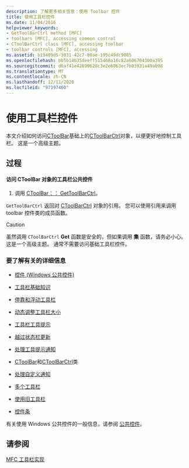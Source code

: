 ```yaml
---
description: 了解更多相关信息：使用 Toolbar 控件
title: 使用工具栏控件
ms.date: 11/04/2016
helpviewer_keywords:
- GetToolBarCtrl method [MFC]
- toolbars [MFC], accessing common control
- CToolBarCtrl class [MFC], accessing toolbar
- toolbar controls [MFC], accessing
ms.assetid: b19409d5-3831-42c7-80ae-195c49dc9085
ms.openlocfilehash: bb5b14b35deeff515468a16c82a606704300a395
ms.sourcegitcommit: d6af41e42699628c3e2e6063ec7b03931a49a098
ms.translationtype: MT
ms.contentlocale: zh-CN
ms.lasthandoff: 12/11/2020
ms.locfileid: "97197460"
---
```

# <a name="working-with-the-toolbar-control"></a>使用工具栏控件

本文介绍如何访问[CToolBar](../mfc/reference/ctoolbar-class.md)基础上的[CToolBarCtrl](../mfc/reference/ctoolbarctrl-class.md)对象，以便更好地控制工具栏。 这是一个高级主题。

## <a name="procedures"></a>过程

#### <a name="to-access-the-toolbar-common-control-underlying-your-ctoolbar-object"></a>访问 CToolBar 对象的工具栏公共控件

1. 调用 [CToolBar：： GetToolBarCtrl](../mfc/reference/ctoolbar-class.md#gettoolbarctrl)。

`GetToolBarCtrl` 返回对 [CToolBarCtrl](../mfc/reference/ctoolbarctrl-class.md) 对象的引用。 您可以使用引用来调用 toolbar 控件类的成员函数。

> [!CAUTION]
> 虽然调用 `CToolBarCtrl` **Get** 函数是安全的，但如果调用 **集** 函数，请务必小心。 这是一个高级主题。 通常不需要访问基础工具栏控件。

### <a name="what-do-you-want-to-know-more-about"></a>要了解有关的详细信息

- [控件 (Windows 公共控件) ](../mfc/controls-mfc.md)

- [工具栏基础知识](../mfc/toolbar-fundamentals.md)

- [停靠和浮动工具栏](../mfc/docking-and-floating-toolbars.md)

- [动态调整工具栏大小](../mfc/docking-and-floating-toolbars.md)

- [工具栏工具提示](../mfc/toolbar-tool-tips.md)

- [越过状态栏更新](../mfc/toolbar-tool-tips.md)

- [处理工具提示通知](../mfc/handling-tool-tip-notifications.md)

- [CToolBar](../mfc/reference/ctoolbar-class.md)和[CToolBarCtrl](../mfc/reference/ctoolbarctrl-class.md)类

- [处理自定义通知](../mfc/handling-customization-notifications.md)

- [多个工具栏](../mfc/toolbar-fundamentals.md)

- [使用旧工具栏](../mfc/using-your-old-toolbars.md)

- [控件条](../mfc/control-bars.md)

有关使用 Windows 公共控件的一般信息，请参阅 [公共控件](/windows/win32/Controls/common-controls-intro)。

## <a name="see-also"></a>请参阅

[MFC 工具栏实现](../mfc/mfc-toolbar-implementation.md)
